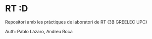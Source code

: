 # RT :D
Repositori amb les pràctiques de laboratori de RT (3B GREELEC UPC)

Auth: Pablo Lázaro, Andreu Roca